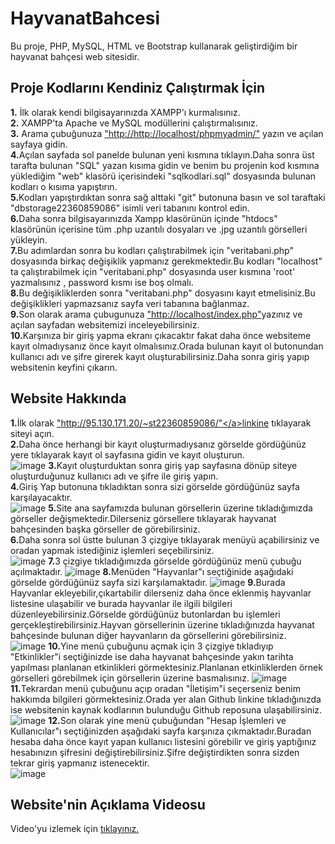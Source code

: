 # HayvanatBahcesi
Bu proje, PHP, MySQL, HTML ve Bootstrap kullanarak geliştirdiğim bir hayvanat bahçesi web sitesidir.
## Proje Kodlarını Kendiniz Çalıştırmak İçin
<b>1.</b> İlk olarak kendi bilgisayarınızda XAMPP'ı kurmalısınız.<br>
<b>2.</b> XAMPP'ta Apache ve MySQL modüllerini çalıştırmalısınız.<br>
<b>3.</b> Arama çubuğunuza <a href="http://http://localhost/phpmyadmin/">"http://http://localhost/phpmyadmin/"<a/> yazın ve açılan sayfaya gidin.<br>
<b>4.</b>Açılan sayfada sol panelde bulunan yeni kısmına tıklayın.Daha sonra üst tarafta bulunan "SQL" yazan kısıma gidin ve benim bu projenin kod kısmına yüklediğim "web" klasörü içerisindeki "sqlkodlari.sql" dosyasında bulunan kodları o kısıma yapıştırın.<br>
<b>5.</b>Kodları yapıştırdıktan sonra sağ alttaki "git" butonuna basın ve sol taraftaki "dbstorage22360859086" isimli veri tabanını kontrol edin.<br>
<b>6.</b>Daha sonra bilgisayarınızda Xampp klasörünün içinde "htdocs" klasörünün içerisine tüm .php uzantılı dosyaları ve .jpg uzantılı görselleri yükleyin.<br>
<b>7.</b>Bu adımlardan sonra bu kodları çalıştırabilmek için "veritabani.php" dosyasında birkaç değişiklik yapmanız gerekmektedir.Bu kodları "localhost" ta çalıştırabilmek için "veritabani.php" dosyasında user kısmına 'root' yazmalısınız , password kısmı ise boş olmalı.<br>
<b>8.</b>Bu değişikliklerden sonra "veritabani.php" dosyasını kayıt etmelisiniz.Bu değişiklikleri yapmazsanız sayfa veri tabanına bağlanmaz.<br>
<b>9.</b>Son olarak arama çubugunuza <a href="http://localhost/index.php">"http://localhost/index.php"</a>yazınız ve açılan sayfadan websitemizi inceleyebilirsiniz.<br>
<b>10.</b>Karşınıza bir giriş yapma ekranı çıkacaktır fakat daha önce websiteme kayıt olmadıysanız önce kayıt olmalısınız.Orada bulunan kayıt ol butonundan kullanıcı adı ve şifre girerek kayıt oluşturabilirsiniz.Daha sonra giriş yapıp websitenin keyfini çıkarın.
## Website Hakkında 
<b>1.</b>İlk olarak <a href="http://95.130.171.20/~st22360859086/">"http://95.130.171.20/~st22360859086/"</a>linkine tıklayarak siteyi açın.<br>
<b>2.</b>Daha önce herhangi bir kayıt oluşturmadıysanız görselde gördüğünüz yere tıklayarak kayıt ol sayfasına gidin ve kayıt oluşturun.<br>
![image](https://github.com/MelikeBadem/HayvanatBahcesi/assets/111521349/60f66469-8440-4d50-90a7-19d92822a4a4)
<b>3.</b>Kayıt oluşturduktan sonra giriş yap sayfasına dönüp siteye oluşturduğunuz kullanıcı adı ve şifre ile giriş yapın.<br>
<b>4.</b>Giriş Yap butonuna tıkladıktan sonra sizi görselde gördüğünüz sayfa karşılayacaktır.<br>
![image](https://github.com/MelikeBadem/HayvanatBahcesi/assets/111521349/89c4196c-ad75-4c86-b2a8-8fac14280574)
<b>5.</b>Site ana sayfamızda bulunan görsellerin üzerine tıkladığımızda görseller değişmektedir.Dilerseniz görsellere tıklayarak hayvanat bahçesinden başka görseller de görebilirsiniz.<br>
<b>6.</b>Daha sonra sol üstte bulunan 3 çizgiye tıklayarak menüyü açabilirsiniz ve oradan yapmak istediğiniz işlemleri seçebilirsiniz.<br>
![image](https://github.com/MelikeBadem/HayvanatBahcesi/assets/111521349/b1ed2273-5a1b-4b6f-bc6f-3e36a3178aea)
<b>7.</b>3 çizgiye tıkladığımızda görselde gördüğünüz menü çubuğu açılmaktadır.
![image](https://github.com/MelikeBadem/HayvanatBahcesi/assets/111521349/f1e6ef30-d7c0-4ece-9033-82adf6119395)
<b>8.</b>Menüden "Hayvanlar"ı seçtiğinide aşağıdaki görselde gördüğünüz sayfa sizi karşılamaktadır.
![image](https://github.com/MelikeBadem/HayvanatBahcesi/assets/111521349/df1939f6-0730-47dc-98a5-0975d4ec8698)
<b>9.</b>Burada Hayvanlar ekleyebilir,çıkartabilir dilerseniz daha önce eklenmiş hayvanlar listesine ulaşabilir ve burada hayvanlar ile ilgili bilgileri düzenleyebilirsiniz.Görselde gördüğünüz butonlardan bu işlemleri gerçekleştirebilirsiniz.Hayvan görsellerinin üzerine tıkladığınızda hayvanat bahçesinde bulunan diğer hayvanların da görsellerini görebilirsiniz.<br>
![image](https://github.com/MelikeBadem/HayvanatBahcesi/assets/111521349/ed417589-3356-4aec-99a4-16cbd96fed73)
<b>10.</b>Yine menü çubuğunu açmak için 3 çizgiye tıkladıyıp "Etkinlikler"i seçtiğinizde ise daha hayvanat bahçesinde yakın tarihta yapılması planlanan etkinlikleri görmektesiniz.Planlanan etkinliklerden örnek görselleri görebilmek için görsellerin üzerine basmalısınız.
![image](https://github.com/MelikeBadem/HayvanatBahcesi/assets/111521349/3ec21d61-2c98-4df8-bae6-d2c05c5fe5e3)
<b>11.</b>Tekrardan menü çubuğunu açıp oradan "İletişim"i seçerseniz benim hakkımda bilgileri görmektesiniz.Orada yer alan Github linkine tıkladığınızda ise websitenin kaynak kodlarının bulunduğu Github reposuna ulaşabilirsiniz.<br>
![image](https://github.com/MelikeBadem/HayvanatBahcesi/assets/111521349/62058caa-5a96-4813-9b8a-a140730cae98)
<b>12.</b>Son olarak yine menü çubuğundan "Hesap İşlemleri ve Kullanıcılar"ı seçtiğinizden aşağıdaki sayfa karşınıza çıkmaktadır.Buradan hesaba daha önce kayıt yapan kullanıcı listesini görebilir ve giriş yaptığınız hesabınızın şifresini değiştirebilirsiniz.Şifre değiştirdikten sonra sizden tekrar giriş yapmanız istenecektir.<br>
![image](https://github.com/MelikeBadem/HayvanatBahcesi/assets/111521349/a5ff26b6-4be7-4c6b-8b3c-2453200d6e73)
## Website'nin Açıklama Videosu
Video'yu izlemek için <a href="">tıklayınız.</a>

















